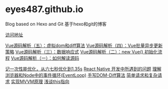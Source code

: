 # eyes487.github.io
Blog based on Hexo and Git
基于hexo和git的博客

[访问地址](http://blog.eyes487.top)

[Vue源码解析（五）：虚拟dom和diff算法](https://blog.eyes487.top/2020/01/30/vue-sourcec-analyse-05.html)
[Vue源码解析（四）：Vue批量异步更新策略](https://blog.eyes487.top/2020/01/30/vue-sourcec-analyse-04.html)
[Vue源码解析（三）：数据响应式](https://blog.eyes487.top/2020/01/30/vue-sourcec-analyse-03.html)
[Vue源码解析（二）：new Vue() 初始化流程](https://blog.eyes487.top/2020/01/30/vue-sourcec-analyse-02.html)
[Vue源码解析（一）：如何解读源码](https://blog.eyes487.top/2020/01/30/vue-sourcec-analyse-01.html)

[记一次性能优化，从六七秒优化到1.35s](https://blog.eyes487.top/2019/12/07/one-time-optimization.html)
[React Native 开发中所遇到的问题](https://blog.eyes487.top/2019/10/21/problem-of-react-native.html)
[理解浏览器和Node中的事件循环(EventLoop)](https://blog.eyes487.top/2019/10/20/eventloop.html)
[手写DOM-Diff算法](https://blog.eyes487.top/2019/10/13/dom-diff-algorithnm.html)
[简单请求和复杂请求](https://blog.eyes487.top/2019/10/08/simple-and-complex-requests.html)
[实现MVVM原理](https://blog.eyes487.top/2019/09/10/mvvm-principle.html)
[浅谈this指向](https://blog.eyes487.top/2019/08/24/analyse-of-this.html)